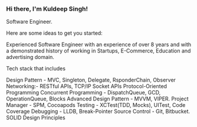 ### Hi there, I'm Kuldeep Singh!  
Software Engineer.


Here are some ideas to get you started:

Experienced Software Engineer with an experience of over 8 years and with a demonstrated history of working in Startups, E-Commerce, Education and advertising domain.

Tech stack that includes

Design Pattern - MVC, Singleton, Delegate, RsponderChain, Observer
Networking:- RESTful APIs, TCP/IP Socket APIs
Protocol-Oriented Programming
Concurrent Programming - DispatchQueue, GCD, OperationQueue, Blocks
Advanced Design Pattern - MVVM, VIPER.
Project Manager - SPM, Cocoapods
Testing - XCTest(TDD, Mocks), UITest, Code Coverage
Debugging - LLDB, Break-Pointer
Source Control - Git, Bitbucket.
SOLID Design Principles

